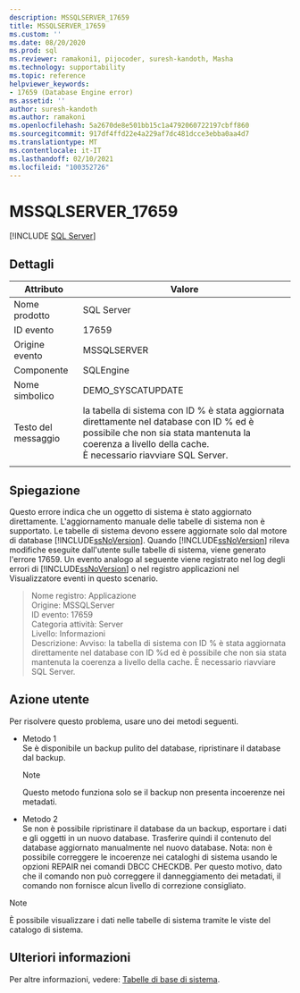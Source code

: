 ```yaml
---
description: MSSQLSERVER_17659
title: MSSQLSERVER_17659
ms.custom: ''
ms.date: 08/20/2020
ms.prod: sql
ms.reviewer: ramakoni1, pijocoder, suresh-kandoth, Masha
ms.technology: supportability
ms.topic: reference
helpviewer_keywords:
- 17659 (Database Engine error)
ms.assetid: ''
author: suresh-kandoth
ms.author: ramakoni
ms.openlocfilehash: 5a2670de8e501bb15c1a4792060722197cbff860
ms.sourcegitcommit: 917df4ffd22e4a229af7dc481dcce3ebba0aa4d7
ms.translationtype: MT
ms.contentlocale: it-IT
ms.lasthandoff: 02/10/2021
ms.locfileid: "100352726"
---
```

# <a name="mssqlserver_17659"></a>MSSQLSERVER_17659
 [!INCLUDE [SQL Server](../../includes/applies-to-version/sqlserver.md)]

## <a name="details"></a>Dettagli

|Attributo|Valore|
|---|---|
|Nome prodotto|SQL Server|
|ID evento|17659|
|Origine evento|MSSQLSERVER|
|Componente|SQLEngine|
|Nome simbolico|DEMO_SYSCATUPDATE|
|Testo del messaggio|la tabella di sistema con ID \% è stata aggiornata direttamente nel database con ID \% ed è possibile che non sia stata mantenuta la coerenza a livello della cache. <br/> È necessario riavviare SQL Server.|
||

## <a name="explanation"></a>Spiegazione

Questo errore indica che un oggetto di sistema è stato aggiornato direttamente. L'aggiornamento manuale delle tabelle di sistema non è supportato. Le tabelle di sistema devono essere aggiornate solo dal motore di database [!INCLUDE[ssNoVersion](../../includes/ssnoversion-md.md)]. Quando [!INCLUDE[ssNoVersion](../../includes/ssnoversion-md.md)] rileva modifiche eseguite dall'utente sulle tabelle di sistema, viene generato l'errore 17659. Un evento analogo al seguente viene registrato nel log degli errori di [!INCLUDE[ssNoVersion](../../includes/ssnoversion-md.md)] o nel registro applicazioni nel Visualizzatore eventi in questo scenario.

> Nome registro: Applicazione  
Origine: MSSQLServer  
ID evento: 17659  
Categoria attività: Server  
Livello: Informazioni  
Descrizione: Avviso: la tabella di sistema con ID \% è stata aggiornata direttamente nel database con ID %d ed è possibile che non sia stata mantenuta la coerenza a livello della cache. È necessario riavviare SQL Server.

## <a name="user-action"></a>Azione utente

Per risolvere questo problema, usare uno dei metodi seguenti.

- Metodo 1  
    Se è disponibile un backup pulito del database, ripristinare il database dal backup.  
    > [!NOTE]
    > Questo metodo funziona solo se il backup non presenta incoerenze nei metadati.  

- Metodo 2  
    Se non è possibile ripristinare il database da un backup, esportare i dati e gli oggetti in un nuovo database. Trasferire quindi il contenuto del database aggiornato manualmente nel nuovo database. Nota: non è possibile correggere le incoerenze nei cataloghi di sistema usando le opzioni REPAIR nei comandi DBCC CHECKDB. Per questo motivo, dato che il comando non può correggere il danneggiamento dei metadati, il comando non fornisce alcun livello di correzione consigliato.

> [!NOTE]
> È possibile visualizzare i dati nelle tabelle di sistema tramite le viste del catalogo di sistema.

## <a name="more-information"></a>Ulteriori informazioni

Per altre informazioni, vedere: [Tabelle di base di sistema](../system-tables/system-base-tables.md).